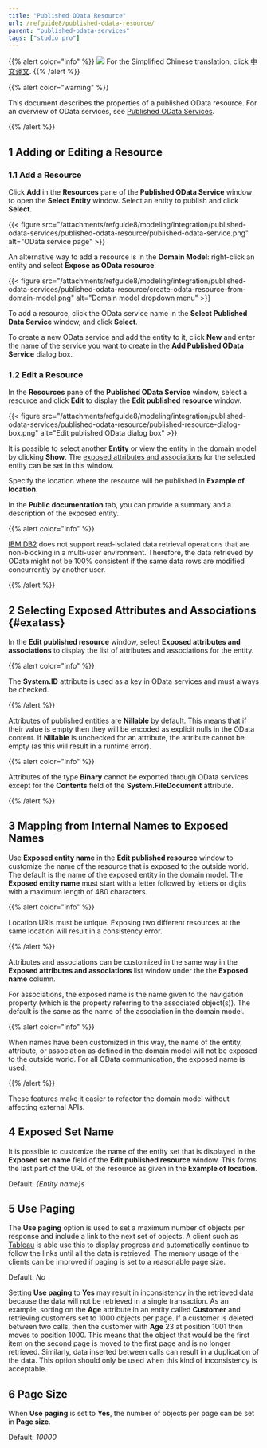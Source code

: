```yaml
---
title: "Published OData Resource"
url: /refguide8/published-odata-resource/
parent: "published-odata-services"
tags: ["studio pro"]
---
```


{{% alert color="info" %}}
<img src="attachments/chinese-translation/china.png" style="display: inline-block; margin: 0" /> For the Simplified Chinese translation, click [中文译文](https://cdn.mendix.tencent-cloud.com/documentation/refguide8/published-odata-resource.pdf).
{{% /alert %}}

{{% alert color="warning" %}}

This document describes the properties of a published OData resource. For an overview of OData services, see [Published OData Services](/refguide8/published-odata-services/).

{{% /alert %}}

## 1 Adding or Editing a Resource

### 1.1 Add a Resource

Click **Add** in the **Resources** pane of the **Published OData Service** window to open the **Select Entity** window. Select an entity to publish and click **Select**.

{{< figure src="/attachments/refguide8/modeling/integration/published-odata-services/published-odata-resource/published-odata-service.png" alt="OData service page" >}}

An alternative way to add a resource is in the **Domain Model**: right-click an entity and select **Expose as OData resource**. 

{{< figure src="/attachments/refguide8/modeling/integration/published-odata-services/published-odata-resource/create-odata-resource-from-domain-model.png" alt="Domain model dropdown menu" >}}

To add a resource, click the OData service name in the **Select Published Data Service** window, and click **Select**. 

To create a new OData service and add the entity to it, click **New**  and enter the name of the service you want to create in the **Add Published OData Service** dialog box. 

### 1.2 Edit a Resource

In the **Resources** pane of the **Published OData Service** window, select a resource and click **Edit** to display the **Edit published resource** window. 

{{< figure src="/attachments/refguide8/modeling/integration/published-odata-services/published-odata-resource/published-resource-dialog-box.png" alt="Edit published OData dialog box" >}}

It is possible to select another **Entity** or view the entity in the domain model by clicking **Show**. The [exposed attributes and associations](#exatass) for the selected entity can be set in this window. 

Specify the location where the resource will be published in **Example of location**.

In the **Public documentation** tab, you can provide a summary and a description of the exposed entity.

{{% alert color="info" %}}

[IBM DB2](/refguide8/db2/) does not support read-isolated data retrieval operations that are non-blocking in a multi-user environment. Therefore, the data retrieved by OData might not be 100% consistent if the same data rows are modified concurrently by another user. 

{{% /alert %}}

## 2 Selecting Exposed Attributes and Associations {#exatass}

In the **Edit published resource** window, select **Exposed attributes and associations** to display the list of attributes and associations for the entity.

{{% alert color="info" %}}

The **System.ID** attribute is used as a key in OData services and must always be checked.

{{% /alert %}}

Attributes of published entities are **Nillable** by default. This means that if their value is empty then they will be encoded as explicit nulls in the OData content. If **Nillable** is unchecked for an attribute, the attribute cannot be empty (as this will result in a runtime error).

{{% alert color="info" %}}

Attributes of the type **Binary** cannot be exported through OData services except for the **Contents** field of the **System.FileDocument** attribute.

{{% /alert %}}

## 3 Mapping from Internal Names to Exposed Names

Use **Exposed entity name** in the **Edit published resource** window to customize the name of the resource that is exposed to the outside world. The default is the name of the exposed entity in the domain model. The **Exposed entity name** must start with a letter followed by letters or digits with a maximum length of 480 characters. 

{{% alert color="info" %}}

Location URIs must be unique. Exposing two different resources at the same location will result in a consistency error.

{{% /alert %}}

Attributes and associations can be customized in the same way in the **Exposed attributes and associations** list window under the the **Exposed name** column. 

For associations, the exposed name is the name given to the navigation property (which is the property referring to the associated object(s)). The default is the same as the name of the association in the domain model.

{{% alert color="info" %}}

When names have been customized in this way, the name of the entity, attribute, or association as defined in the domain model will not be exposed to the outside world. For all OData communication, the exposed name is used.

{{% /alert %}}

These features make it easier to refactor the domain model without affecting external APIs.

## 4 Exposed Set Name

It is possible to customize the name of the entity set that is displayed in the **Exposed set name** field of the **Edit published resource** window. This forms the last part of the URL of the resource as given in the **Example of location**.

Default: *{Entity name}s*

## 5 Use Paging

The **Use paging** option is used to set a maximum number of objects per response and include a link to the next set of objects. A client such as [Tableau](https://www.tableau.com) is able use this to display progress and automatically continue to follow the links until all the data is retrieved. The memory usage of the clients can be improved if paging is set to a reasonable page size.

Default: *No*

Setting **Use paging** to **Yes** may result in inconsistency in the retrieved data because the data will not be retrieved in a single transaction. As an example, sorting on the **Age** attribute in an entity called **Customer** and retrieving customers set to 1000 objects per page. If a customer is deleted between two calls, then the customer with **Age** 23 at position 1001 then moves to position 1000. This means that the object that would be the first item on the second page is moved to the first page and is no longer retrieved. Similarly, data inserted between calls can result in a duplication of the data. This option should only be used when this kind of inconsistency is acceptable.

## 6 Page Size

When **Use paging** is set to **Yes**, the number of objects per page can be set in **Page size**.

Default: *10000*
